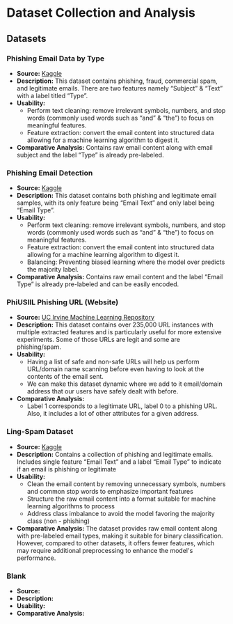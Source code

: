 # Dataset Collection and Analysis

## Datasets
  
### Phishing Email Data by Type
- **Source:** [Kaggle](https://www.kaggle.com/datasets/charlottehall/phishing-email-data-by-type)
- **Description:** This dataset contains phishing, fraud, commercial spam, and legitimate emails. There are two features namely “Subject” & “Text” with a label titled “Type”.
- **Usability:**
    - Perform text cleaning: remove irrelevant symbols, numbers, and stop words (commonly used words such as “and” & “the”) to focus on meaningful features.
    - Feature extraction: convert the email content into structured data allowing for a machine learning algorithm to digest it.
- **Comparative Analysis:** Contains raw email content along with email subject and the label “Type” is already pre-labeled. 

### Phishing Email Detection
- **Source:** [Kaggle](https://www.kaggle.com/datasets/subhajournal/phishingemails)
- **Description:** This dataset contains both phishing and legitimate email samples, with its only feature being “Email Text” and only label being “Email Type”.
- **Usability:**
    - Perform text cleaning: remove irrelevant symbols, numbers, and stop words (commonly used words such as “and” & “the”) to focus on meaningful features.
    - Feature extraction: convert the email content into structured data allowing for a machine learning algorithm to digest it.
    - Balancing: Preventing biased learning where the model over predicts the majority label. 
- **Comparative Analysis:** Contains raw email content and the label “Email Type” is already pre-labeled and can be easily encoded.
  
### PhiUSIIL Phishing URL (Website)
- **Source:** [UC Irvine Machine Learning Repository](https://archive.ics.uci.edu/dataset/967/phiusiil+phishing+url+dataset)
- **Description:** This dataset contains over 235,000 URL instances with multiple extracted features and is particularly useful for more extensive experiments. Some of those URLs are legit and some are phishing/spam.
- **Usability:**
    - Having a list of safe and non-safe URLs will help us perform URL/domain name scanning before even having to look at the contents of the email sent.
    - We can make this dataset dynamic where we add to it email/domain address that our users have safely dealt with before.
- **Comparative Analysis:**
    - Label 1 corresponds to a legitimate URL, label 0 to a phishing URL. Also, it includes a lot of other attributes for a given address.
      
### Ling-Spam Dataset
- **Source:** [Kaggle](https://www.kaggle.com/datasets/mandygu/lingspam-dataset)
- **Description:** Contains a collection of phishing and legitimate emails. Includes single feature “Email Text” and a label “Email Type” to indicate if an email is phishing or legitimate
- **Usability:**
    - Clean the email content by removing unnecessary symbols, numbers and common stop words to emphasize important features
    - Structure the raw email content into a format suitable for machine learning algorithms to process
    - Address class imbalance to avoid the model favoring the majority class (non - phishing)
- **Comparative Analysis:** The dataset provides raw email content along with pre-labeled email types, making it suitable for binary classification. However, compared to other datasets, it offers fewer features, which may require additional preprocessing to enhance the model's performance.
  
### Blank
- **Source:**
- **Description:**
- **Usability:**
- **Comparative Analysis:**



